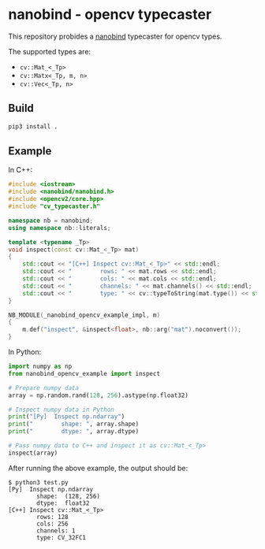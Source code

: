 # nanobind - opencv typecaster

This repository probides a [nanobind](https://github.com/wjakob/nanobind) typecaster for opencv types.

The supported types are:

- `cv::Mat_<_Tp>`
- `cv::Matx<_Tp, m, n>`
- `cv::Vec<_Tp, n>`

## Build

```bash
pip3 install .
```

## Example

In C++:

```cpp
#include <iostream>
#include <nanobind/nanobind.h>
#include <opencv2/core.hpp>
#include "cv_typecaster.h"

namespace nb = nanobind;
using namespace nb::literals;

template <typename _Tp>
void inspect(const cv::Mat_<_Tp> mat)
{
    std::cout << "[C++] Inspect cv::Mat_<_Tp>" << std::endl;
    std::cout << "        rows: " << mat.rows << std::endl;
    std::cout << "        cols: " << mat.cols << std::endl;
    std::cout << "        channels: " << mat.channels() << std::endl;
    std::cout << "        type: " << cv::typeToString(mat.type()) << std::endl;
}

NB_MODULE(_nanobind_opencv_example_impl, m)
{
    m.def("inspect", &inspect<float>, nb::arg("mat").noconvert());
}
```

In Python:

```python
import numpy as np
from nanobind_opencv_example import inspect

# Prepare numpy data
array = np.random.rand(128, 256).astype(np.float32)

# Inspect numpy data in Python
print("[Py]  Inspect np.ndarray")
print("        shape: ", array.shape)
print("        dtype: ", array.dtype)

# Pass numpy data to C++ and inspect it as cv::Mat_<_Tp>
inspect(array)
```

After running the above example, the output should be:

```
$ python3 test.py
[Py]  Inspect np.ndarray
        shape:  (128, 256)
        dtype:  float32
[C++] Inspect cv::Mat_<_Tp>
        rows: 128
        cols: 256
        channels: 1
        type: CV_32FC1
```
